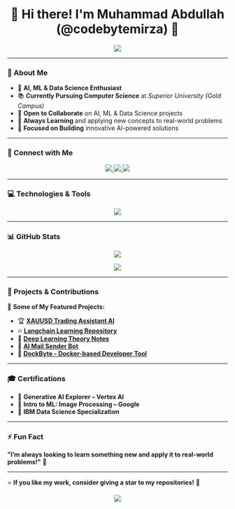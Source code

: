 <h1 align="center">👋 Hi there! I'm Muhammad Abdullah (@codebytemirza) 🚀</h1>

<p align="center">
  <img src="https://readme-typing-svg.herokuapp.com?font=Fira+Code&size=22&pause=1000&color=F7A41D&width=600&lines=AI+%7C+ML+%7C+Generative+AI+%7C+Data+Science;Passionate+Developer+%26+Tech+Enthusiast;Always+Learning+%7C+Always+Building;Let's+Connect+%F0%9F%91%8B" />
</p>

---

### 🚀 About Me

- 🧠 **AI, ML & Data Science Enthusiast**  
- 📚 **Currently Pursuing Computer Science** at *Superior University (Gold Campus)*  
- 🤝 **Open to Collaborate** on AI, ML & Data Science projects  
- 🌱 **Always Learning** and applying new concepts to real-world problems  
- 🎯 **Focused on Building** innovative AI-powered solutions  

---

### 🔗 Connect with Me

<p align="center">
  <a href="https://www.linkedin.com/in/abdullah-mirza-7ba192273/" target="_blank">
    <img src="https://img.shields.io/badge/LinkedIn-0077B5?style=for-the-badge&logo=linkedin&logoColor=white">
  </a>
  <a href="mailto:abdullahcodewizard@gmail.com" target="_blank">
    <img src="https://img.shields.io/badge/Email-D14836?style=for-the-badge&logo=gmail&logoColor=white">
  </a>
  <a href="https://github.com/codebytemirza" target="_blank">
    <img src="https://img.shields.io/badge/GitHub-181717?style=for-the-badge&logo=github&logoColor=white">
  </a>
</p>

---

### 💻 Technologies & Tools

<p align="center">
  <img src="https://skillicons.dev/icons?i=python,tensorflow,pytorch,flask,docker,git,github,linux,vscode,bootstrap,html,css,js" />
</p>

---

### 📊 GitHub Stats

<p align="center">
  <img src="https://github-readme-streak-stats.herokuapp.com/?user=codebytemirza&theme=tokyonight&hide_border=true">
</p>

<p align="center">
  <img src="https://github-readme-stats.vercel.app/api?username=codebytemirza&show_icons=true&theme=radical&hide_border=true">
</p>

---

### 🚀 Projects & Contributions

📌 **Some of My Featured Projects:**
- 🏆 **[XAUUSD Trading Assistant AI](https://github.com/codebytemirza/XAUUSD_TRADING_ASISTENT_AI)**
- 🔥 **[Langchain Learning Repository](https://github.com/codebytemirza/LANG---Learning)**
- 🤖 **[Deep Learning Theory Notes](https://github.com/codebytemirza/Deep-Learning-Theory-by-Muhmmad-Abdullah)**
- 📩 **[AI Mail Sender Bot](https://github.com/codebytemirza/MY-CLIENT-BOT-AI-MAIL-SENDER)**
- 🐳 **[DockByte - Docker-based Developer Tool](https://github.com/codebytemirza/DockByte)**

---

### 🎓 Certifications

- 🏅 **Generative AI Explorer – Vertex AI**  
- 🏅 **Intro to ML: Image Processing – Google**  
- 🏅 **IBM Data Science Specialization**  

---

### ⚡ Fun Fact  

**"I’m always looking to learn something new and apply it to real-world problems!"** 🚀  

---

⭐ **If you like my work, consider giving a star to my repositories!** 🌟  

<p align="center">
  <img src="https://forthebadge.com/images/badges/built-with-love.svg">
</p>
